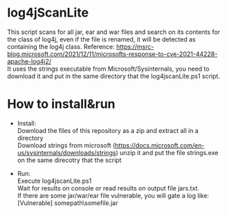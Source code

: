 # log4jScanLite<br />
This script scans for all jar, ear and war files and search on its contents for the class of log4j, even if the file is renamed, it will be detected as containing the log4j class. Reference: https://msrc-blog.microsoft.com/2021/12/11/microsofts-response-to-cve-2021-44228-apache-log4j2/<br />
It uses the strings executable from Microsoft/Sysinternals, you need to download it and put in the same directory that the log4jscanLite.ps1 script.<br />
# How to install&run<br />
 - Install:<br />
    Download the files of this repository as a zip and extract all in a directory<br />
    Download strings from microsoft (https://docs.microsoft.com/en-us/sysinternals/downloads/strings) unzip it and put the file strings.exe on the same direcotry that the script<br />
    
 - Run:<br />
     Execute log4jscanLite.ps1<br />
     Wait for results on console or read results on output file jars.txt.<br />
     If there are some jar/war/ear file vulnerable, you will gate a log like:<br />
        [Vulnerable] somepath\somefile.jar<br />
